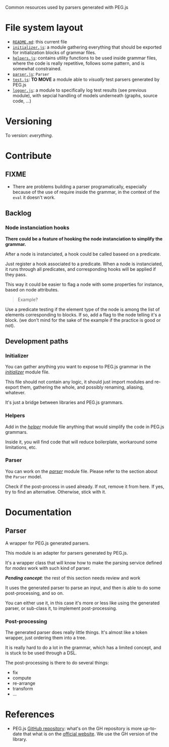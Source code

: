 Common resources used by parsers generated with PEG.js

# File system layout

* [`README.md`](./README.md): this current file
* [`initializer.js`](./initializer.js): a module gathering everything that should be exported for initialization blocks of grammar files.
* [`helpers.js`](./helpers.js): contains utility functions to be used inside grammar files, where the code is really repetitive, follows some pattern, and is somewhat constrained.
* [`parser.js`](./parser.js): `Parser`
* [`test.js`](./test.js): __TO MOVE__ a module able to _visually_ test parsers generated by PEG.js
* [`logger.js`](./logger.js): a module to specifically log test results (see previous module), with sepcial handling of models underneath (graphs, source code, ...)

# Versioning

To version: _everything_.

# Contribute

## FIXME

* There are problems building a parser programatically, especially because of the use of require inside the grammar, in the context of the `eval` it doesn't work.

## Backlog

### Node instanciation hooks

__There could be a feature of hooking the node instanciation to simplify the grammar.__

After a node is instanciated, a hook could be called baseed on a predicate.

Just register a hook associated to a predicate. When a node is instanciated, it runs through all predicates, and corresponding hooks will be applied if they pass.

This way it could be easier to flag a node with some properties for instance, based on node attributes.

> Example?

Use a predicate testing if the element type of the node is among the list of elements corresponding to blocks. If so, add a flag to the node telling it's a block. (we don't mind for the sake of the example if the practice is good or not).

## Development paths

### Initializer

You can gather anything you want to expose to PEG.js grammar in the [_initializer_](./initializer.js) module file.

This file should not contain any logic, it should just import modules and re-export them, gathering the whole, and possibly renaming, aliasing, whatever.

It's just a bridge between libraries and PEG.js grammars.

### Helpers

Add in the [_helper_](./helper.js) module file anything that would simplify the code in PEG.js grammars.

Inside it, you will find code that will reduce boilerplate, workaround some limitations, etc.

### Parser

You can work on the [_parser_](./parser.js) module file. Please refer to the section about the `Parser` model.

Check if the post-process in used already. If not, remove it from here. If yes, try to find an alternative. Otherwise, stick with it.

# Documentation

## Parser

A wrapper for PEG.js generated parsers.

This module is an adapter for parsers generated by PEG.js.

It's a wrapper class that will know how to make the parsing service defined for _modes_ work with such kind of parser.

___Pending concept___: the rest of this section needs review and work

It uses the generated parser to parse an input, and then is able to do some post-processing, and so on.

You can either use it, in this case it's more or less like using the generated parser, or sub-class it, to implement post-processing.

### Post-processing

The generated parser does really little things. It's almost like a token wrapper, just ordering them into a tree.

It is really hard to do a lot in the grammar, which has a limited concept, and is stuck to be used through a DSL.

The post-processing is there to do several things:

* fix
* compute
* re-arrange
* transform
* ...

# References

* PEG.js [GitHub repository](https://github.com/dmajda/pegjs): what's on the GH repository is more up-to-date that what is on the [official website](http://pegjs.majda.cz/). We use the GH version of the library.
